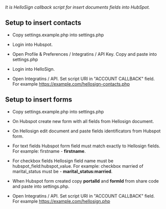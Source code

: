 <i>It is HelloSign callback script for insert documents fields into HubSpot.</i>

<h2>Setup to insert contacts</h2>

- Copy settings.example.php into settings.php

- Login into Hubspot.

- Open Profile & Preferences / Integratins / API Key. Copy and paste into settings.php

- Login into HelloSign.

- Open Integratins / API. Set script URI in "ACCOUNT CALLBACK" field.
For example https://example.com/hellosign-contacts.php

<h2>Setup to insert forms</h2>

- Copy settings.example.php into settings.php

- On Hubspot create new form with all fields from Hellosign document.

- On Hellosign edit document and paste fields identificators from Hubspot form.

- For text fields Hubspot form field must match exactly to Hellosign fields. For example: firstname - <b>firstname</b>.

- For checkbox fields Hellosign field name must be hubspot_field:hubspot_value. For example: checkbox married of marital_status must be - <b>marital_status:married</b>.

- When Hubspot form created copy <b>portalId</b> and <b>formId</b> from share code and paste into settings.php.

- Open Integratins / API. Set script URI in "ACCOUNT CALLBACK" field.
For example https://example.com/hellosign.php
